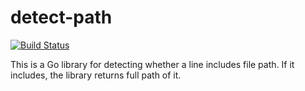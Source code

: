 # detect-path
[![Build Status](https://travis-ci.org/taku-k/detect-path.svg?branch=master)](https://travis-ci.org/ktakuya/detect-path)


This is a Go library for detecting whether a line includes file path.
If it includes, the library returns full path of it.
